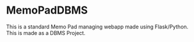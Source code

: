 # MemoPadDBMS
This is a standard Memo Pad managing webapp made using Flask/Python. This is made as a DBMS Project.
